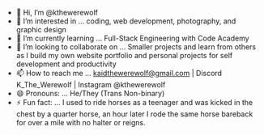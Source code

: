- 👋 Hi, I’m @kthewerewolf
- 👀 I’m interested in ... coding, web development, photography, and graphic design
- 🌱 I’m currently learning ... Full-Stack Engineering with Code Academy
- 💞️ I’m looking to collaborate on ... Smaller projects and learn from others as I build my own website portfolio and personal projects for self development and productivity
- 📫 How to reach me ... kaidthewerewolf@gmail.com | Discord K_The_Werewolf | Instagram @kthewerewolf
- 😄 Pronouns: ... He/They (Trans Non-binary)
- ⚡ Fun fact: ... I used to ride horses as a teenager and was kicked in the chest by a quarter horse, an hour later I rode the same horse bareback for over a mile with no halter or reigns.

<!---
kthewerewolf/kthewerewolf is a ✨ special ✨ repository because its `README.md` (this file) appears on your GitHub profile.
You can click the Preview link to take a look at your changes.
--->

